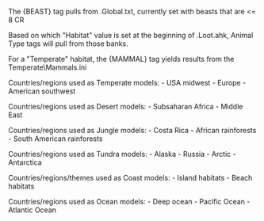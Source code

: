The {BEAST} tag pulls from .Global.txt, currently set with beasts that are <= 8 CR

Based on which "Habitat" value is set at the beginning of .Loot.ahk, Animal Type tags will pull from those banks.

For a "Temperate" habitat, the {MAMMAL} tag yields results from the Temperate\Mammals.ini

Countries/regions used as Temperate models:
	- USA midwest
	- Europe
	- American southwest

Countries/regions used as Desert models:
	- Subsaharan Africa
	- Middle East

Countries/regions used as Jungle models:
	- Costa Rica
	- African rainforests
	- South American rainforests

Countries/regions used as Tundra models:
	- Alaska
	- Russia
	- Arctic
	- Antarctica

Countries/regions/themes used as Coast models:
	- Island habitats
	- Beach habitats

Countries/regions used as Ocean models:
	- Deep ocean
	- Pacific Ocean
	- Atlantic Ocean